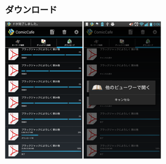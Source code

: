 # ダウンロード

<img src='https://raw.githubusercontent.com/burton999dev/ComicCafeHelp/master/images/ja/client/Download.png' width='250px'/>
<img src='https://raw.githubusercontent.com/burton999dev/ComicCafeHelp/master/images/ja/client/Download2.png' width='250px'/>
